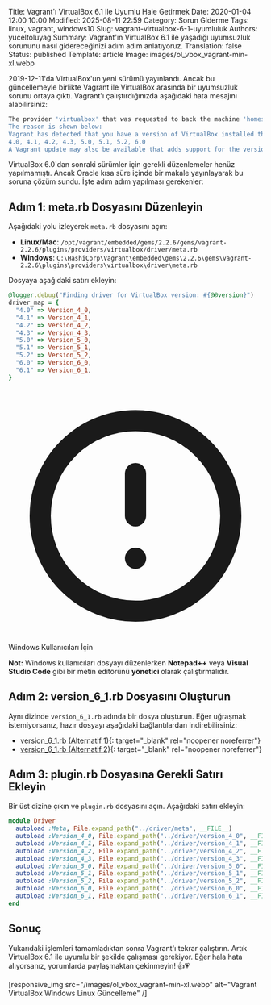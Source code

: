 Title: Vagrant'ı VirtualBox 6.1 ile Uyumlu Hale Getirmek
Date: 2020-01-04 12:00 10:00
Modified: 2025-08-11 22:59
Category: Sorun Giderme
Tags: linux, vagrant, windows10
Slug: vagrant-virtualbox-6-1-uyumluluk
Authors: yuceltoluyag
Summary: Vagrant'ın VirtualBox 6.1 ile yaşadığı uyumsuzluk sorununu nasıl gidereceğinizi adım adım anlatıyoruz.
Translation: false
Status: published
Template: article
Image: images/ol_vbox_vagrant-min-xl.webp



2019-12-11'da VirtualBox'un yeni sürümü yayınlandı. Ancak bu güncellemeyle birlikte Vagrant ile VirtualBox arasında bir uyumsuzluk sorunu ortaya çıktı. Vagrant'ı çalıştırdığınızda aşağıdaki hata mesajını alabilirsiniz:

```bash
The provider 'virtualbox' that was requested to back the machine 'homestead' is reporting that it isn't usable on this system.
The reason is shown below:
Vagrant has detected that you have a version of VirtualBox installed that is not supported by this version of Vagrant. Please install one of the supported versions listed below to use Vagrant:
4.0, 4.1, 4.2, 4.3, 5.0, 5.1, 5.2, 6.0
A Vagrant update may also be available that adds support for the version you specified. Please check www.vagrantup.com/downloads.html to download the latest version.
```

VirtualBox 6.0'dan sonraki sürümler için gerekli düzenlemeler henüz yapılmamıştı. Ancak Oracle kısa süre içinde bir makale yayınlayarak bu soruna çözüm sundu. İşte adım adım yapılması gerekenler:

## Adım 1: meta.rb Dosyasını Düzenleyin

Aşağıdaki yolu izleyerek `meta.rb` dosyasını açın:

- **Linux/Mac**: `/opt/vagrant/embedded/gems/2.2.6/gems/vagrant-2.2.6/plugins/providers/virtualbox/driver/meta.rb`
- **Windows**: `C:\HashiCorp\Vagrant\embedded\gems\2.2.6\gems\vagrant-2.2.6\plugins\providers\virtualbox\driver\meta.rb`

Dosyaya aşağıdaki satırı ekleyin:

```ruby
@logger.debug("Finding driver for VirtualBox version: #{@@version}")
driver_map = {
  "4.0" => Version_4_0,
  "4.1" => Version_4_1,
  "4.2" => Version_4_2,
  "4.3" => Version_4_3,
  "5.0" => Version_5_0,
  "5.1" => Version_5_1,
  "5.2" => Version_5_2,
  "6.0" => Version_6_0,
  "6.1" => Version_6_1,
}
```

<div class="info-box important">
    <svg xmlns="http://www.w3.org/2000/svg" class="w-6 h-6" fill="none" viewBox="0 0 24 24" stroke="currentColor">
        <path stroke-linecap="round" stroke-linejoin="round" stroke-width="2" d="M12 8v4m0 4h.01M21 12a9 9 0 11-18 0 9 9 0 0118 0z" />
    </svg>
    <div>
        <div class="alert-title">Windows Kullanıcıları İçin</div>
        <p><b>Not:</b> Windows kullanıcıları dosyayı düzenlerken <b>Notepad++</b> veya <b>Visual Studio Code</b> gibi bir metin editörünü <b>yönetici </b>olarak çalıştırmalıdır.</p>
    </div>
</div>

## Adım 2: version_6_1.rb Dosyasını Oluşturun

Aynı dizinde `version_6_1.rb` adında bir dosya oluşturun. Eğer uğraşmak istemiyorsanız, hazır dosyayı aşağıdaki bağlantılardan indirebilirsiniz:

- [version_6_1.rb (Alternatif 1)](http://www.coter.net/upload/version_6_1.rb){: target="_blank" rel="noopener noreferrer"}
- [version_6_1.rb (Alternatif 2)](http://www.mediafire.com/file/wzq4l2xe6ul2dnw/version_6_1.rb/file){: target="_blank" rel="noopener noreferrer"}

## Adım 3: plugin.rb Dosyasına Gerekli Satırı Ekleyin

Bir üst dizine çıkın ve `plugin.rb` dosyasını açın. Aşağıdaki satırı ekleyin:

```ruby
module Driver
  autoload :Meta, File.expand_path("../driver/meta", __FILE__)
  autoload :Version_4_0, File.expand_path("../driver/version_4_0", __FILE__)
  autoload :Version_4_1, File.expand_path("../driver/version_4_1", __FILE__)
  autoload :Version_4_2, File.expand_path("../driver/version_4_2", __FILE__)
  autoload :Version_4_3, File.expand_path("../driver/version_4_3", __FILE__)
  autoload :Version_5_0, File.expand_path("../driver/version_5_0", __FILE__)
  autoload :Version_5_1, File.expand_path("../driver/version_5_1", __FILE__)
  autoload :Version_5_2, File.expand_path("../driver/version_5_2", __FILE__)
  autoload :Version_6_0, File.expand_path("../driver/version_6_0", __FILE__)
  autoload :Version_6_1, File.expand_path("../driver/version_6_1", __FILE__)
end
```

## Sonuç

Yukarıdaki işlemleri tamamladıktan sonra Vagrant'ı tekrar çalıştırın. Artık VirtualBox 6.1 ile uyumlu bir şekilde çalışması gerekiyor. Eğer hala hata alıyorsanız, yorumlarda paylaşmaktan çekinmeyin! 👍💗

[responsive_img src="/images/ol_vbox_vagrant-min-xl.webp" alt="Vagrant VirtualBox Windows Linux Güncelleme" /]